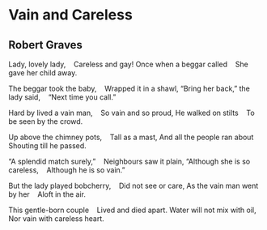 # Vain and Careless
## Robert Graves
Lady, lovely lady,
   Careless and gay!
Once when a beggar called
   She gave her child away.

The beggar took the baby,
   Wrapped it in a shawl,
“Bring her back,” the lady said,
   “Next time you call.”

Hard by lived a vain man,
   So vain and so proud,
He walked on stilts
   To be seen by the crowd.

Up above the chimney pots,
   Tall as a mast,
And all the people ran about
   Shouting till he passed.

“A splendid match surely,”
   Neighbours saw it plain,
“Although she is so careless,
   Although he is so vain.”

But the lady played bobcherry,
   Did not see or care,
As the vain man went by her
   Aloft in the air.

This gentle-born couple
   Lived and died apart.
Water will not mix with oil,
   Nor vain with careless heart.